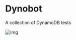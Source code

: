 # Dynobot

A collection of DynamoDB tests

![img](https://upload.wikimedia.org/wikipedia/en/2/20/Grimlock_toy.jpg)
